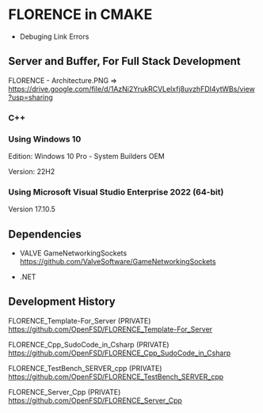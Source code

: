 # FLORENCE in CMAKE

- Debuging Link Errors

## Server and Buffer, For Full Stack Development
FLORENCE - Architecture.PNG => https://drive.google.com/file/d/1AzNi2YrukRCVLelxfj8uvzhFDI4ytWBs/view?usp=sharing

### C++


### Using Windows 10
Edition: Windows 10 Pro - System Builders OEM

Version: 22H2

### Using Microsoft Visual Studio Enterprise 2022 (64-bit) 

Version 17.10.5

## Dependencies
 - VALVE GameNetworkingSockets
https://github.com/ValveSoftware/GameNetworkingSockets

 - .NET

   
## Development History
FLORENCE_Template-For_Server (PRIVATE)
https://github.com/OpenFSD/FLORENCE_Template-For_Server

FLORENCE_Cpp_SudoCode_in_Csharp (PRIVATE)
https://github.com/OpenFSD/FLORENCE_Cpp_SudoCode_in_Csharp

FLORENCE_TestBench_SERVER_cpp (PRIVATE)
https://github.com/OpenFSD/FLORENCE_TestBench_SERVER_cpp

FLORENCE_Server_Cpp (PRIVATE)
https://github.com/OpenFSD/FLORENCE_Server_Cpp
